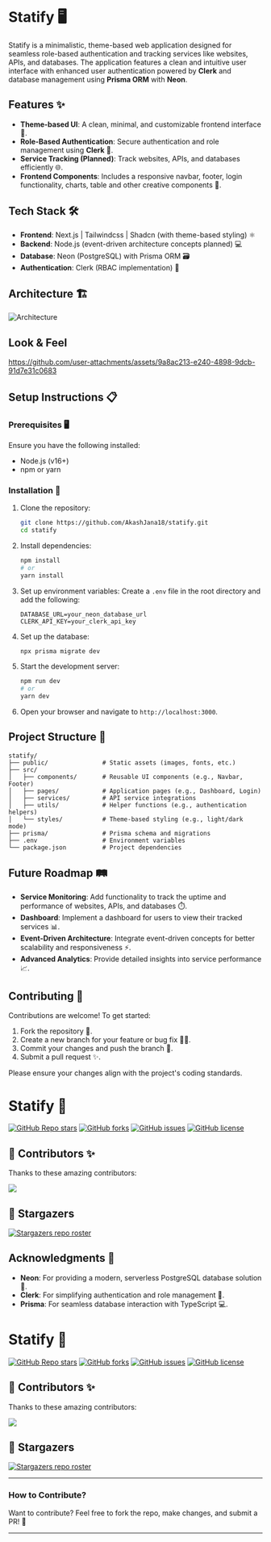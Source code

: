 # Statify 🖥️

Statify is a minimalistic, theme-based web application designed for seamless role-based authentication and tracking services like websites, APIs, and databases. The application features a clean and intuitive user interface with enhanced user authentication powered by **Clerk** and database management using **Prisma ORM** with **Neon**.

## Features ✨

- **Theme-based UI**: A clean, minimal, and customizable frontend interface 🎨.
- **Role-Based Authentication**: Secure authentication and role management using **Clerk** 🔐.
- **Service Tracking (Planned)**: Track websites, APIs, and databases efficiently 🌐.
- **Frontend Components**: Includes a responsive navbar, footer, login functionality, charts, table and other creative components 🧩.

## Tech Stack 🛠️

- **Frontend**: Next.js | Tailwindcss | Shadcn (with theme-based styling) ⚛️
- **Backend**: Node.js (event-driven architecture concepts planned) 💻
- **Database**: Neon (PostgreSQL) with Prisma ORM 🗃️
- **Authentication**: Clerk (RBAC implementation) 🔑


## Architecture 🏗️

![Architecture](https://github.com/user-attachments/assets/e21cf52a-9d40-4ee2-b982-b42fb05a13a6)

## Look & Feel

https://github.com/user-attachments/assets/9a8ac213-e240-4898-9dcb-91d7e31c0683

## Setup Instructions 📋

### Prerequisites 🖥️

Ensure you have the following installed:

- Node.js (v16+)
- npm or yarn

### Installation 🔧

1. Clone the repository:
   ```bash
   git clone https://github.com/AkashJana18/statify.git
   cd statify
   ```

2. Install dependencies:
   ```bash
   npm install
   # or
   yarn install
   ```

3. Set up environment variables:
   Create a `.env` file in the root directory and add the following:
   ```env
   DATABASE_URL=your_neon_database_url
   CLERK_API_KEY=your_clerk_api_key
   ```

4. Set up the database:
   ```bash
   npx prisma migrate dev
   ```

5. Start the development server:
   ```bash
   npm run dev
   # or
   yarn dev
   ```

6. Open your browser and navigate to `http://localhost:3000`.

## Project Structure 📂

```
statify/
├── public/               # Static assets (images, fonts, etc.)
├── src/
│   ├── components/       # Reusable UI components (e.g., Navbar, Footer)
│   ├── pages/            # Application pages (e.g., Dashboard, Login)
│   ├── services/         # API service integrations
│   ├── utils/            # Helper functions (e.g., authentication helpers)
│   └── styles/           # Theme-based styling (e.g., light/dark mode)
├── prisma/               # Prisma schema and migrations
├── .env                  # Environment variables
└── package.json          # Project dependencies
```

## Future Roadmap 🛤️

- **Service Monitoring**: Add functionality to track the uptime and performance of websites, APIs, and databases ⏱️.
- **Dashboard**: Implement a dashboard for users to view their tracked services 📊.
- **Event-Driven Architecture**: Integrate event-driven concepts for better scalability and responsiveness ⚡.
- **Advanced Analytics**: Provide detailed insights into service performance 📈.

## Contributing 🤝

Contributions are welcome! To get started:

1. Fork the repository 🍴.
2. Create a new branch for your feature or bug fix 🧑‍💻.
3. Commit your changes and push the branch 🚀.
4. Submit a pull request ✨.

Please ensure your changes align with the project's coding standards.
# Statify 🚀

[![GitHub Repo stars](https://img.shields.io/github/stars/vkoushik15/statify?style=social)](https://github.com/vkoushik15/statify/stargazers)
[![GitHub forks](https://img.shields.io/github/forks/vkoushik15/statify?style=social)](https://github.com/vkoushik15/statify/network/members)
[![GitHub issues](https://img.shields.io/github/issues/vkoushik15/statify)](https://github.com/vkoushik15/statify/issues)
[![GitHub license](https://img.shields.io/github/license/vkoushik15/statify)](https://github.com/vkoushik15/statify/blob/main/LICENSE)

## 📌 Contributors ✨

Thanks to these amazing contributors:

<a href="https://github.com/vkoushik15/statify/graphs/contributors">
  <img src="https://contrib.rocks/image?repo=vkoushik15/statify" />
</a>

## 🌟 Stargazers  

[![Stargazers repo roster](https://reporoster.com/stars/vkoushik15/statify)](https://github.com/vkoushik15/statify/stargazers)



## Acknowledgments 🙏

- **Neon**: For providing a modern, serverless PostgreSQL database solution 🌟.
- **Clerk**: For simplifying authentication and role management 🔐.
- **Prisma**: For seamless database interaction with TypeScript 💻.


# Statify 🚀

[![GitHub Repo stars](https://img.shields.io/github/stars/AkashJana18/statify?style=social)](https://github.com/AkashJana18/statify/stargazers)
[![GitHub forks](https://img.shields.io/github/forks/AkashJana18/statify?style=social)](https://github.com/AkashJana18/statify/network/members)
[![GitHub issues](https://img.shields.io/github/issues/AkashJana18/statify)](https://github.com/AkashJana18/statify/issues)
[![GitHub license](https://img.shields.io/github/license/AkashJana18/statify)](https://github.com/AkashJana18/statify/blob/main/LICENSE)

## 📌 Contributors ✨

Thanks to these amazing contributors:

<a href="https://github.com/AkashJana18/statify/graphs/contributors">
  <img src="https://contrib.rocks/image?repo=AkashJana18/statify" />
</a>

## 🌟 Stargazers  

[![Stargazers repo roster](https://reporoster.com/stars/AkashJana18/statify)](https://github.com/AkashJana18/statify/stargazers)

---

### How to Contribute?
Want to contribute? Feel free to fork the repo, make changes, and submit a PR! 🚀

---
